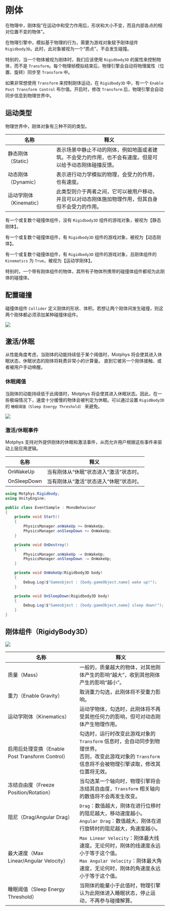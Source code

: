 # 刚体

在物理中，刚体指“在运动中和受力作用后，形状和大小不变，而且内部各点的相对位置不变的物体”。

在物理引擎中，模拟基于物理的行为，需要为游戏对象赋予刚体组件 `Rigidbody3D`。此时，此对象被视为一个“质点”，不会发生碰撞。

特别的，当一个物体被视为刚体时，我们应该使用 `Rigidbody3D` 的属性来控制物体，而不是 `Transform`。每个物理帧模拟结束后，物理引擎会自动将物理属性（位置、旋转）同步至 `Transform` 中。

如果非常想使用 `Transform` 来控制刚体运动，在 `Rigidbody3D` 中，有一个 `Enable Post Transform Control` 布尔值。开启时，修改 `Transform` 后，物理引擎会自动同步信息到物理世界中。

## 运动类型

物理世界中，刚体对象有三种不同的类型。

| 名称<br/>                    | 释义<br/>                                                                                                     |
| ---------------------------- | ------------------------------------------------------------------------------------------------------------- |
| 静态刚体（Static）<br/>      | 表示场景中静止不动的刚体，例如地面或者建筑。不会受力的作用，也不会有速度。但是可以给予动态刚体碰撞反馈。<br/> |
| 动态刚体（Dynamic）<br/>     | 表示进行动力学模拟的物理，会受力的作用，也有速度。<br/>                                                       |
| 运动学刚体（Kinematic）<br/> | 此类型则介于两者之间，它可以被用户移动，并且可以对动态刚体施加物理作用，但其自身但不会受力的作用。<br/>       |

有一个或复数个碰撞体组件，没有 `Rigidbody3D` 组件的游戏对象，被视为【静态刚体】。

有一个或复数个碰撞体组件，有 `Rigidbody3D` 组件的游戏对象，被视为【动态刚体】。

有一个或复数个碰撞体组件，有 `Rigidbody3D` 组件的游戏对象，且刚体组件的 `Kinematics` 为 `True`，被视为【运动学刚体】。

特别的，一个带有刚体组件的物体，其所有子物体所携带的碰撞体组件都视为此刚体的碰撞体。

## 配置碰撞

碰撞体组件 `Collider` 定义刚体的形状、体积。若想让两个刚体间发生碰撞，则这两个刚体都必须添加某种碰撞体组件。

![](https://docs.motphys.com/Images/Z4H7bzFlwogNrMx3nBKckUfCnNd.png)

## 激活/休眠

从性能角度考虑，当刚体的动能持续低于某个阈值时，Motphys 将会使其进入休眠状态，休眠状态的刚体将耗费非常小的计算量。 直到它被另一个刚体接触、或者被用户手动唤醒。

### 休眠阈值

当刚体的动能持续低于此阈值时，Motphys 将会使其进入休眠状态。因此，在一些极端情况下，速度十分缓慢的物体会被判定为休眠。可以通过设置 `RigidBody3D` 的 `睡眠阈值（Sleep Energy Threshold）` 来避免。

![](https://docs.motphys.com/Images/QzPwbkQFao2sCvxgIGfcaUaVnVH.png)

### 激活/休眠事件

Motphys 支持对外提供刚体的休眠和激活事件，从而允许用户根据这些事件来驱动上层应用逻辑。

| 名称<br/>        | 释义<br/>                                   |
| ---------------- | ------------------------------------------- |
| OnWakeUp<br/>    | 当有刚体从“休眠”状态进入“激活”状态时。<br/> |
| OnSleepDown<br/> | 当有刚体从“激活”状态进入“休眠”状态时。<br/> |

```csharp
using Motphys.Rigidbody;
using UnityEngine;

public class EventSample : MonoBehaviour
{
    private void Start()
    {
        PhysicsManager.onWakeUp += OnWakeUp;
        PhysicsManager.onSleepDown += OnWakeUp;
    }

    private void OnDestroy()
    {
        PhysicsManager.onWakeUp -= OnWakeUp;
        PhysicsManager.onSleepDown -= OnWakeUp;
    }

    private void OnWakeUp(Rigidbody3D body)
    {
        Debug.Log($"Gameobject : {body.gameObject.name} wake up!");
    }

    private void OnSleepDown(Rigidbody3D body)
    {
        Debug.Log($"Gameobject : {body.gameObject.name} sleep down!");
    }
}
```

## 刚体组件（RigidyBody3D）

![](https://docs.motphys.com/Images/Rp6GbxXKgobwM5xD53bcNEJBnwg.png)

| 名称<br/>                                            | 释义<br/>                                                                                                                                                                     |
| ---------------------------------------------------- | ----------------------------------------------------------------------------------------------------------------------------------------------------------------------------- |
| 质量（Mass）<br/>                                    | 一般的，质量越大的物体，对其他刚体产生的影响“越大”，收到其他刚体产生的影响“越小”。<br/>                                                                                       |
| 重力（Enable Gravity）<br/>                          | 取消重力勾选，此刚体将不受重力影响。<br/>                                                                                                                                     |
| 运动学刚体（Kinematics）<br/>                        | 运动学物体，勾选时，此刚体将不再受其他任何力的影响，但可对动态刚体产生物理作用。<br/>                                                                                         |
| 启用后处理变换（Enable Post Transform Control）<br/> | 勾选时，运行时改变此游戏对象的 `Transform` 信息时，会自动同步到物理世界。<br/>否则，改变此游戏对象的 `Transform` 信息将不会被物理引擎读取，修改其位置将无效。<br/>            |
| 冻结自由度（Freeze Position/Rotation）<br/>          | 当勾选某一个轴向时，物理引擎将会冻结其自由度，`Transform` 相关轴向的数值将不会再发生改变。<br/>                                                                               |
| 阻尼（Drag/Angular Drag）<br/>                       | `Drag`：数值越大，刚体在进行位移时的阻尼越大，移动速度越小。<br/>`Angular Drag`：数值越大，刚体在进行旋转时的阻尼越大，角速度越小。<br/>                                      |
| 最大速度（Max Linear/Angular Velocity）<br/>         | `Max Linear Velocity`：刚体最大线速度。无论何时，刚体的线速度永远小于等于这个值。<br/>`Max Angular Velocity`：刚体最大角速度，无论何时，刚体的角速度永远小于等于这个值。<br/> |
| 睡眠阈值（Sleep Energy Threshold）<br/>              | 当刚体的能量小于此值时，物理引擎认为此刚体进入睡眠状态，停止运动，不再参与碰撞解算。<br/>                                                                                     |

